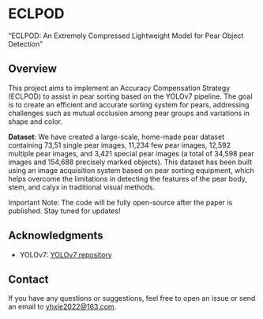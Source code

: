# ECLPOD
“ECLPOD: An Extremely Compressed Lightweight Model for Pear Object Detection”

## Overview
This project aims to implement an Accuracy Compensation Strategy (ECLPOD) to assist in pear sorting based on the YOLOv7 pipeline. The goal is to create an efficient and accurate sorting system for pears, addressing challenges such as mutual occlusion among pear groups and variations in shape and color.

**Dataset**: We have created a large-scale, home-made pear dataset containing 73,51 single pear images, 11,234 few pear images, 12,592 multiple pear images, and 3,421 special pear images (a total of 34,598 pear images and 154,688 precisely marked objects). This dataset has been built using an image acquisition system based on pear sorting equipment, which helps overcome the limitations in detecting the features of the pear body, stem, and calyx in traditional visual methods.

Important Note: The code will be fully open-source after the paper is published. Stay tuned for updates!

## Acknowledgments

- YOLOv7: [YOLOv7 repository](https://github.com/YOUR_YOLOv7_REPOSITORY)

## Contact

If you have any questions or suggestions, feel free to open an issue or send an email to yhxie2022@163.com.

